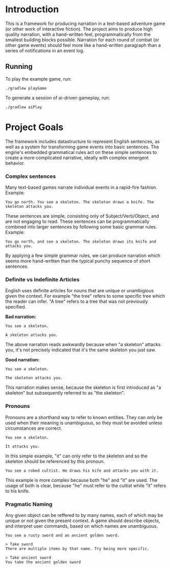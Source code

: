# Introduction
This is a framework for producing narration in a text-based adventure game (or other work of interactive fiction). The project aims to produce high quality narration, with a hand-written feel, programmatically from the smallest building blocks possible. Narration for each round of combat (or other game events) should feel more like a hand-written paragraph than a series of notifications in an event log.

## Running
To play the example game, run:

```shell script
./gradlew playGame
```

To generate a session of ai-driven gameplay, run:

```shell script
./gradlew aiPlay
```

# Project Goals

The framework includes datastructure to represent English sentences, as well as a system for transforming game events into basic sentences. The engine's embedded grammatical rules act on these simple sentences to create a more complicated narrative, ideally with complex emergent behavior.

### Complex sentences
Many text-based games narrate individual events in a rapid-fire fashion. Example:

```
You go north. You see a skeleton. The skeleton draws a knife. The skeleton attacks you.
```

These sentences are simple, consisting only of Subject/Verb/Object, and are not engaging to read. These sentences can be programmatically combined into larger sentences by following some basic grammar rules. Example:
```
You go north, and see a skeleton. The skeleton draws its knife and attacks you.
```
By applying a few simple grammar rules, we can produce narration which seems more hand-written than the typical punchy sequence of short sentences.

### Definite vs Indefinite Articles
English uses definite articles for nouns that are unique or unambigious given the context. For example "the tree" refers to some specific tree which the reader can infer. "A tree" refers to a tree that was not previously specified.

**Bad narration:**
```
You see a skeleton.

A skeleton attacks you.
```
The above narration reads awkwardly because when "a skeleton" attacks you, it's not precisely indicated that it's the same skeleton you just saw.

**Good narration:**
```
You see a skeleton.

The skeleton attacks you.
```
This narration makes sense, because the skeleton is first introduced as "a skeleton" but subsequently referred to as "the skeleton".

### Pronouns
Pronouns are a shorthand way to refer to known entities. They can only be used when their meaning is unambiguous, so they must be avoided unless circumstances are correct.

```
You see a skeleton.

It attacks you.
```

In this simple example, "it" can only refer to the skeleton and so the skeleton should be referenced by this pronoun.

```
You see a robed cultist. He draws his kife and attacks you with it.
```
This example is more complex because both "he" and "it" are used. The usage of both is clear, because "he" must refer to the cultist while "it" refers to his knife.

### Pragmatic Naming
Any given object can be reffered to by many names, each of which may be unique or not given the present context. A game should describe objects, and interpret user commands, based on which names are unambiguous.

```
You see a rusty sword and an ancient golden sword.

> Take sword
There are multiple items by that name. Try being more specific.

> Take ancient sword
You take the ancient golden sword
```
